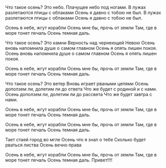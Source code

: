 Что такое осень? Это небо.
Плачущее небо под ногами.
В лужах разлетаются птицы с облаками
Осень я давно с тобою не был.
В лужах разлетаются птицы с облаками
Осень я давно с тобою не был.

Осень в небе, жгут корабли
Осень мне бы, прочь от земли
Там, где в море тонет печаль
Осень темная даль.

Что такое осень? Это камни
Верность над чернеющей Невою
Осень вновь напомнила душе о самом главном
Осень я опять лишен покоя.
Осень вновь напомнила душе о самом главном
Осень я опять лишен покоя.

Осень в небе, жгут корабли
Осень мне бы, прочь от земли
Там, где в море тонет печаль
Осень темная даль.

Что такое осень? Это ветер
Вновь играет рваными цепями
Осень доползем ли, долетим ли до ответа
Что же будет с родиной и с нами.
Осень доползем ли, долетим ли до рассвета
Что же будет завтра с нами.

Осень в небе, жгут корабли
Осень мне бы, прочь от земли
Там, где в море тонет печаль
Осень темная даль.

Осень в небе, жгут корабли
Осень мне бы, прочь от земли
Там, где в море тонет печаль
Осень темная даль.

Тает стаей город во мгле
Осень что я знал о тебе
Сколько будет рваться листва
Осень вечно права

Осень в небе, жгут корабли
Осень мне бы, прочь от земли
Там, где в море тонет печаль
Осень темная даль.
Привет!!!!
